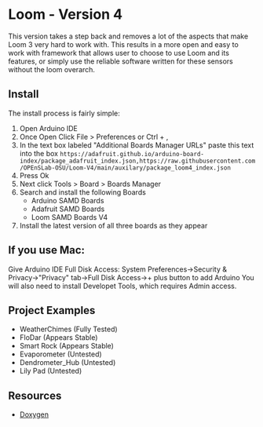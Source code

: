 # Loom - Version 4

This version takes a step back and removes a lot of the aspects that make Loom 3 very hard to work with. 
This results in a more open and easy to work with framework that allows user to choose to use Loom and its features,
or simply use the reliable software written for these sensors without the loom overarch.

## Install

The install process is fairly simple:
1. Open Arduino IDE 
2. Once Open Click File > Preferences or Ctrl + ,
3. In the text box labeled "Additional Boards Manager URLs" paste this text into the box `https://adafruit.github.io/arduino-board-index/package_adafruit_index.json,https://raw.githubusercontent.com/OPEnSLab-OSU/Loom-V4/main/auxilary/package_loom4_index.json`
4. Press Ok
5. Next click Tools > Board > Boards Manager
6. Search and install the following Boards
   - Arduino SAMD Boards
   - Adafruit SAMD Boards
   - Loom SAMD Boards V4
7. Install the latest version of all three boards as they appear

## If you use Mac:
Give Arduino IDE Full Disk Access:
System Preferences->Security & Privacy->"Privacy" tab->Full Disk Access->+ plus button to add Arduino
You will also need to install Developet Tools, which requires Admin access.

## Project Examples
 - WeatherChimes (Fully Tested)
 - FloDar (Appears Stable)
 - Smart Rock (Appears Stable)
 - Evaporometer (Untested)
 - Dendrometer_Hub (Untested)
 - Lily Pad (Untested)

## Resources
 - [Doxygen](https://openslab-osu.github.io/Loom-V4/)

